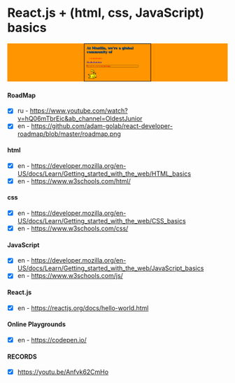 # React.js + (html, css, JavaScript) basics
![alt text](https://github.com/ames0k0/LearnAndPractice/blob/main/ReactJS/notes/result.png?raw=true)

#### RoadMap
- [x] ru - https://www.youtube.com/watch?v=hQ06mTbrEic&ab_channel=OldestJunior
- [x] en - https://github.com/adam-golab/react-developer-roadmap/blob/master/roadmap.png

#### html
- [x] en - https://developer.mozilla.org/en-US/docs/Learn/Getting_started_with_the_web/HTML_basics
- [x] en - https://www.w3schools.com/html/

#### css
- [x] en - https://developer.mozilla.org/en-US/docs/Learn/Getting_started_with_the_web/CSS_basics
- [x] en - https://www.w3schools.com/css/

#### JavaScript
- [x] en - https://developer.mozilla.org/en-US/docs/Learn/Getting_started_with_the_web/JavaScript_basics
- [x] en - https://www.w3schools.com/js/

#### React.js
- [x] en - https://reactjs.org/docs/hello-world.html

#### Online Playgrounds
- [x] en - https://codepen.io/

#### RECORDS
- [x] https://youtu.be/Anfvk62CmHo
